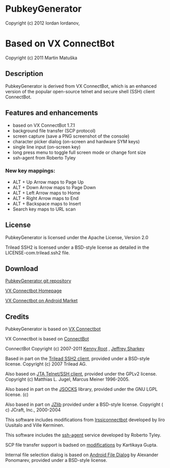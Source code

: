 PubkeyGenerator
===============
Copyright (c) 2012 Iordan Iordanov, <iiordanov gmail com>

Based on ﻿VX ConnectBot
======================
Copyright (c) 2011 Martin Matuška <martin at matuska dot vx dot sk>

## Description

PubkeyGenerator is derived from VX ConnectBot, which is an enhanced
version of the popular open-source telnet and secure shell (SSH) client ConnectBot.

## Features and enhancements

- based on VX ConnectBot 1.7.1
- background file transfer (SCP protocol)
- screen capture (save a PNG screenshot of the console)
- character picker dialog (on-screen and hardware SYM keys)
- single line input (on-screen key)
- long press menu to toggle full screen mode or change font size
- ssh-agent from Roberto Tyley

### New key mappings:

- ALT + Up Arrow maps to Page Up
- ALT + Down Arrow maps to Page Down
- ALT + Left Arrow maps to Home
- ALT + Right Arrow maps to End
- ALT + Backspace maps to Insert
- Search key maps to URL scan

## License

PubkeyGenerator is licensed under the Apache License, Version 2.0

Trilead SSH2 is licensed under a BSD-style license as detailed in
the LICENSE-com.trilead.ssh2 file.

## Download

[PubkeyGenerator git repository](https://github.com/iiordanov/bVNC)

[VX Connectbot Homepage](http://connectbot.vx.sk)

[VX Connectbot on Android Market](https://market.android.com/details?id=com.iiordanov.bssh)

## Credits

PubkeyGenerator is based on [VX Connectbot](http://connectbot.vx.sk)

VX Connectbot is based on [ConnectBot](http://code.google.com/p/connectbot/)

ConnectBot Copyright (c) 2007-2011 [Kenny Root](http://the-b.org)
, [Jeffrey Sharkey](http://jsharkey.org)

Based in part on the [Trilead SSH2 client](http://www.trilead.com), provided under a BSD-style
license. Copyright (c) 2007 Trilead AG.

Also based on [JTA Telnet/SSH client](http://www.javassh.org), provided under the GPLv2 license.
Copyright (c) Matthias L. Jugel, Marcus Meiner 1996-2005.

Also based in part on the [JSOCKS](http://jsocks.sourceforge.net) library, provided under the GNU
LGPL license. (c)

Also based in part on [JZlib](http://www.jcraft.com) provided under a BSD-style license. Copyright (
c) JCraft, Inc., 2000-2004

This software includes modifications
from [Irssiconnectbot](https://github.com/irssiconnectbot/irssiconnectbot) developed by Iiro
Uusitalo and Ville Kerminen.

This software includes the [ssh-agent](https://github.com/rtyley) service developed by Roberto
Tyley.

SCP file transfer support is badsed
on [modifications](https://github.com/staktrace/connectbot/commits/filetransfer) by Kartikaya Gupta.

Internal file selection dialog is based
on [Android File Dialog](http://code.google.com/p/android-file-dialog/) by Alexander Ponomarev,
provided under a BSD-style license.
